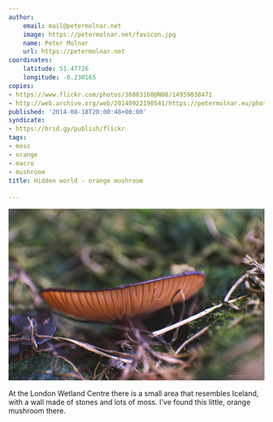 ```yaml
---
author:
    email: mail@petermolnar.net
    image: https://petermolnar.net/favicon.jpg
    name: Peter Molnar
    url: https://petermolnar.net
coordinates:
    latitude: 51.47726
    longitude: -0.230165
copies:
- https://www.flickr.com/photos/36003160@N08/14959038471
- http://web.archive.org/web/20140922190541/https://petermolnar.eu/photo/hidden-world-orange-mushroom/
published: '2014-08-18T20:00:48+00:00'
syndicate:
- https://brid.gy/publish/flickr
tags:
- moss
- orange
- macro
- mushroom
title: Hidden world - orange mushroom

---
```


![](hidden-world-orange-mushroom.jpg)

At the London Wetland Centre there is a small area that resembles
Iceland, with a wall made of stones and lots of moss. I've found this
little, orange mushroom there.